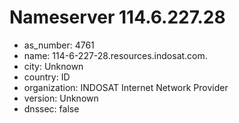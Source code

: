 # Nameserver 114.6.227.28

* as_number: 4761
* name: 114-6-227-28.resources.indosat.com.
* city: Unknown
* country: ID
* organization: INDOSAT Internet Network Provider
* version: Unknown
* dnssec: false
